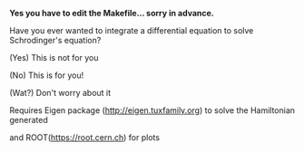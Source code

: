 **********Yes you have to edit the Makefile... sorry in advance.**********

Have you ever wanted to integrate a differential equation to solve Schrodinger's equation?

(Yes) This is not for you

(No) This is for you!

(Wat?) Don't worry about it

Requires Eigen package (http://eigen.tuxfamily.org) to solve the Hamiltonian generated

and ROOT(https://root.cern.ch) for plots